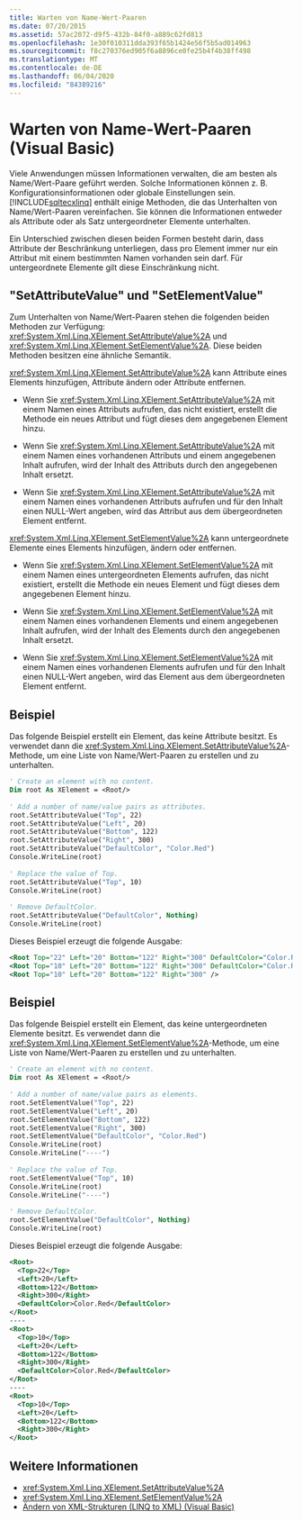 ```yaml
---
title: Warten von Name-Wert-Paaren
ms.date: 07/20/2015
ms.assetid: 57ac2072-d9f5-432b-84f0-a889c62fd813
ms.openlocfilehash: 1e30f010311dda393f65b1424e56f5b5ad014963
ms.sourcegitcommit: f8c270376ed905f6a8896ce0fe25b4f4b38ff498
ms.translationtype: MT
ms.contentlocale: de-DE
ms.lasthandoff: 06/04/2020
ms.locfileid: "84389216"
---
```

# <a name="maintaining-namevalue-pairs-visual-basic"></a>Warten von Name-Wert-Paaren (Visual Basic)
Viele Anwendungen müssen Informationen verwalten, die am besten als Name/Wert-Paare geführt werden. Solche Informationen können z. B. Konfigurationsinformationen oder globale Einstellungen sein. [!INCLUDE[sqltecxlinq](~/includes/sqltecxlinq-md.md)] enthält einige Methoden, die das Unterhalten von Name/Wert-Paaren vereinfachen. Sie können die Informationen entweder als Attribute oder als Satz untergeordneter Elemente unterhalten.  
  
 Ein Unterschied zwischen diesen beiden Formen besteht darin, dass Attribute der Beschränkung unterliegen, dass pro Element immer nur ein Attribut mit einem bestimmten Namen vorhanden sein darf. Für untergeordnete Elemente gilt diese Einschränkung nicht.  
  
## <a name="setattributevalue-and-setelementvalue"></a>"SetAttributeValue" und "SetElementValue"  
 Zum Unterhalten von Name/Wert-Paaren stehen die folgenden beiden Methoden zur Verfügung: <xref:System.Xml.Linq.XElement.SetAttributeValue%2A> und <xref:System.Xml.Linq.XElement.SetElementValue%2A>. Diese beiden Methoden besitzen eine ähnliche Semantik.  
  
 <xref:System.Xml.Linq.XElement.SetAttributeValue%2A> kann Attribute eines Elements hinzufügen, Attribute ändern oder Attribute entfernen.  
  
- Wenn Sie <xref:System.Xml.Linq.XElement.SetAttributeValue%2A> mit einem Namen eines Attributs aufrufen, das nicht existiert, erstellt die Methode ein neues Attribut und fügt dieses dem angegebenen Element hinzu.  
  
- Wenn Sie <xref:System.Xml.Linq.XElement.SetAttributeValue%2A> mit einem Namen eines vorhandenen Attributs und einem angegebenen Inhalt aufrufen, wird der Inhalt des Attributs durch den angegebenen Inhalt ersetzt.  
  
- Wenn Sie <xref:System.Xml.Linq.XElement.SetAttributeValue%2A> mit einem Namen eines vorhandenen Attributs aufrufen und für den Inhalt einen NULL-Wert angeben, wird das Attribut aus dem übergeordneten Element entfernt.  
  
 <xref:System.Xml.Linq.XElement.SetElementValue%2A> kann untergeordnete Elemente eines Elements hinzufügen, ändern oder entfernen.  
  
- Wenn Sie <xref:System.Xml.Linq.XElement.SetElementValue%2A> mit einem Namen eines untergeordneten Elements aufrufen, das nicht existiert, erstellt die Methode ein neues Element und fügt dieses dem angegebenen Element hinzu.  
  
- Wenn Sie <xref:System.Xml.Linq.XElement.SetElementValue%2A> mit einem Namen eines vorhandenen Elements und einem angegebenen Inhalt aufrufen, wird der Inhalt des Elements durch den angegebenen Inhalt ersetzt.  
  
- Wenn Sie <xref:System.Xml.Linq.XElement.SetElementValue%2A> mit einem Namen eines vorhandenen Elements aufrufen und für den Inhalt einen NULL-Wert angeben, wird das Element aus dem übergeordneten Element entfernt.  
  
## <a name="example"></a>Beispiel  
 Das folgende Beispiel erstellt ein Element, das keine Attribute besitzt. Es verwendet dann die <xref:System.Xml.Linq.XElement.SetAttributeValue%2A>-Methode, um eine Liste von Name/Wert-Paaren zu erstellen und zu unterhalten.  
  
```vb  
' Create an element with no content.  
Dim root As XElement = <Root/>  
  
' Add a number of name/value pairs as attributes.  
root.SetAttributeValue("Top", 22)  
root.SetAttributeValue("Left", 20)  
root.SetAttributeValue("Bottom", 122)  
root.SetAttributeValue("Right", 300)  
root.SetAttributeValue("DefaultColor", "Color.Red")  
Console.WriteLine(root)  
  
' Replace the value of Top.  
root.SetAttributeValue("Top", 10)  
Console.WriteLine(root)  
  
' Remove DefaultColor.  
root.SetAttributeValue("DefaultColor", Nothing)  
Console.WriteLine(root)  
```  
  
 Dieses Beispiel erzeugt die folgende Ausgabe:  
  
```xml  
<Root Top="22" Left="20" Bottom="122" Right="300" DefaultColor="Color.Red" />  
<Root Top="10" Left="20" Bottom="122" Right="300" DefaultColor="Color.Red" />  
<Root Top="10" Left="20" Bottom="122" Right="300" />  
```  
  
## <a name="example"></a>Beispiel  
 Das folgende Beispiel erstellt ein Element, das keine untergeordneten Elemente besitzt. Es verwendet dann die <xref:System.Xml.Linq.XElement.SetElementValue%2A>-Methode, um eine Liste von Name/Wert-Paaren zu erstellen und zu unterhalten.  
  
```vb  
' Create an element with no content.  
Dim root As XElement = <Root/>  
  
' Add a number of name/value pairs as elements.  
root.SetElementValue("Top", 22)  
root.SetElementValue("Left", 20)  
root.SetElementValue("Bottom", 122)  
root.SetElementValue("Right", 300)  
root.SetElementValue("DefaultColor", "Color.Red")  
Console.WriteLine(root)  
Console.WriteLine("----")  
  
' Replace the value of Top.  
root.SetElementValue("Top", 10)  
Console.WriteLine(root)  
Console.WriteLine("----")  
  
' Remove DefaultColor.  
root.SetElementValue("DefaultColor", Nothing)  
Console.WriteLine(root)  
```  
  
 Dieses Beispiel erzeugt die folgende Ausgabe:  
  
```xml  
<Root>  
  <Top>22</Top>  
  <Left>20</Left>  
  <Bottom>122</Bottom>  
  <Right>300</Right>  
  <DefaultColor>Color.Red</DefaultColor>  
</Root>
----  
<Root>  
  <Top>10</Top>  
  <Left>20</Left>  
  <Bottom>122</Bottom>  
  <Right>300</Right>  
  <DefaultColor>Color.Red</DefaultColor>  
</Root>
----
<Root>  
  <Top>10</Top>  
  <Left>20</Left>  
  <Bottom>122</Bottom>  
  <Right>300</Right>  
</Root>
```  
  
## <a name="see-also"></a>Weitere Informationen

- <xref:System.Xml.Linq.XElement.SetAttributeValue%2A>
- <xref:System.Xml.Linq.XElement.SetElementValue%2A>
- [Ändern von XML-Strukturen (LINQ to XML) (Visual Basic)](modifying-xml-trees-linq-to-xml.md)
